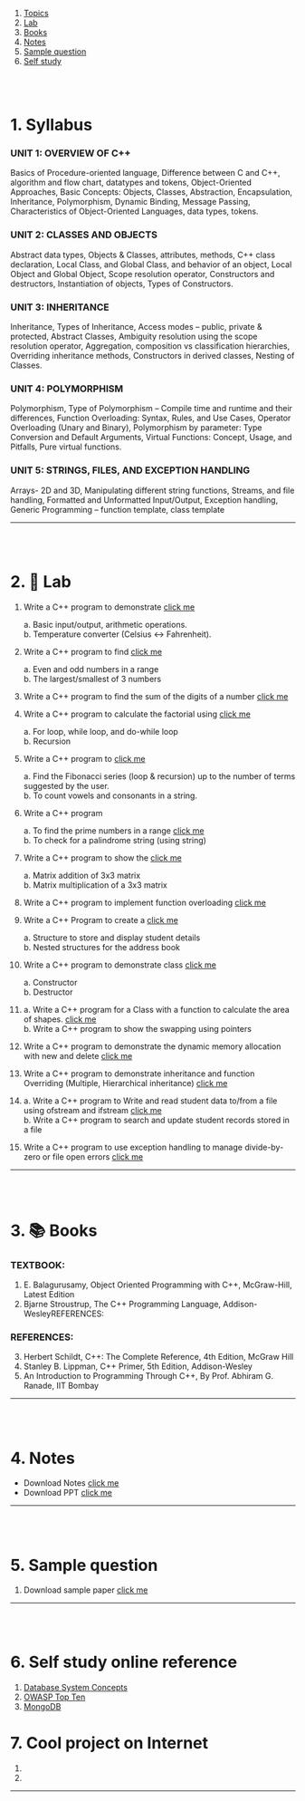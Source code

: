 1. [Topics](#1)
2. [Lab](#2)
3. [Books](#3)
4. [Notes](#4)
5. [Sample question](#5)
6. [Self study](#6)

<br>
<br>

# 1. Syllabus<a id='1'></a>

### UNIT 1: OVERVIEW OF C++

Basics of Procedure-oriented language, Difference between C and C++, algorithm and flow chart, datatypes and tokens,
Object-Oriented Approaches, Basic Concepts: Objects, Classes, Abstraction, Encapsulation, Inheritance, Polymorphism,
Dynamic Binding, Message Passing, Characteristics of Object-Oriented Languages, data types, tokens.

### UNIT 2: CLASSES AND OBJECTS

Abstract data types, Objects & Classes, attributes, methods, C++ class declaration, Local Class, and Global Class, and
behavior of an object, Local Object and Global Object, Scope resolution operator, Constructors and destructors, Instantiation
of objects, Types of Constructors.

### UNIT 3: INHERITANCE

Inheritance, Types of Inheritance, Access modes – public, private & protected, Abstract Classes, Ambiguity resolution using
the scope resolution operator, Aggregation, composition vs classification hierarchies, Overriding inheritance methods,
Constructors in derived classes, Nesting of Classes.

### UNIT 4: POLYMORPHISM

Polymorphism, Type of Polymorphism – Compile time and runtime and their differences, Function Overloading: Syntax,
Rules, and Use Cases, Operator Overloading (Unary and Binary), Polymorphism by parameter: Type Conversion and Default
Arguments, Virtual Functions: Concept, Usage, and Pitfalls, Pure virtual functions.

### UNIT 5: STRINGS, FILES, AND EXCEPTION HANDLING

Arrays- 2D and 3D, Manipulating different string functions, Streams, and file handling, Formatted and Unformatted
Input/Output, Exception handling, Generic Programming – function template, class template

---

<br>
<br>

# 2. 🧪 Lab<a id='2'></a>

1. Write a C++ program to demonstrate [click me]()

   a. Basic input/output, arithmetic operations. <br>
   b. Temperature converter (Celsius ↔ Fahrenheit).

1. Write a C++ program to find [click me]()

   a. Even and odd numbers in a range <br>
   b. The largest/smallest of 3 numbers

1. Write a C++ program to find the sum of the digits of a number [click me]()

1. Write a C++ program to calculate the factorial using [click me]()

   a. For loop, while loop, and do-while loop <br>
   b. Recursion

1. Write a C++ program to [click me]()

   a. Find the Fibonacci series (loop & recursion) up to the number of terms suggested by the user. <br>
   b. To count vowels and consonants in a string.

1. Write a C++ program

   a. To find the prime numbers in a range [click me]() <br>
   b. To check for a palindrome string (using string)

1. Write a C++ program to show the [click me]()

   a. Matrix addition of 3x3 matrix <br>
   b. Matrix multiplication of a 3x3 matrix

1. Write a C++ program to implement function overloading [click me]()

1. Write a C++ Program to create a [click me]()

   a. Structure to store and display student details <br>
   b. Nested structures for the address book

1. Write a C++ program to demonstrate class [click me]()

   a. Constructor <br>
   b. Destructor

1. a. Write a C++ program for a Class with a function to calculate the area of shapes. [click me]() <br>
   b. Write a C++ program to show the swapping using pointers

1. Write a C++ program to demonstrate the dynamic memory allocation with new and delete [click me]()

1. Write a C++ program to demonstrate inheritance and function Overriding (Multiple, Hierarchical inheritance) [click me]()

1. a. Write a C++ program to Write and read student data to/from a file using ofstream and ifstream [click me]() <br>
   b. Write a C++ program to search and update student records stored in a file

1. Write a C++ program to use exception handling to manage divide-by-zero or file open errors [click me]()

---

<br>
<br>

# 3. 📚 Books<a id='3'></a>

### TEXTBOOK:

1. E. Balagurusamy, Object Oriented Programming with C++, McGraw-Hill, Latest Edition
2. Bjarne Stroustrup, The C++ Programming Language, Addison-WesleyREFERENCES:

### REFERENCES:

3. Herbert Schildt, C++: The Complete Reference, 4th Edition, McGraw Hill
4. Stanley B. Lippman, C++ Primer, 5th Edition, Addison-Wesley
5. An Introduction to Programming Through C++, By Prof. Abhiram G. Ranade, IIT Bombay

---

<br>
<br>

# 4. Notes<a id='4'></a>

- Download Notes [click me]()
- Download PPT [click me]()

---

<br>
<br>

# 5. Sample question<a id='5'></a>

1. Download sample paper [click me]()

---

<br>
<br>

# 6. Self study online reference<a id='6'></a>

1. [Database System Concepts](https://db-book.com)
2. [OWASP Top Ten](https://owasp.org/www-project-top-ten/)
3. [MongoDB](https://www.mongodb.com/docs/manual/)

# 7. Cool project on Internet

1. []()
1. []()

---
